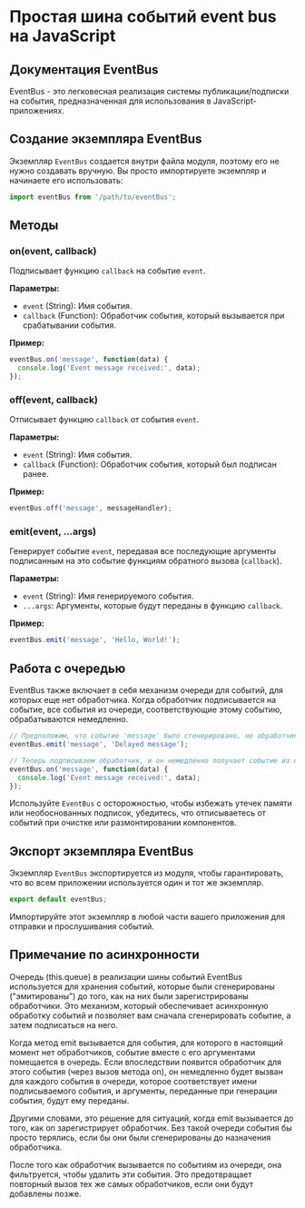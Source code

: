 # Простая шина событий event bus на JavaScript

## Документация EventBus 

EventBus - это легковесная реализация системы публикации/подписки на события, предназначенная для использования в JavaScript-приложениях.

## Создание экземпляра EventBus

Экземпляр `EventBus` создается внутри файла модуля, поэтому его не нужно создавать вручную. Вы просто импортируете экземпляр и начинаете его использовать:

```javascript
import eventBus from '/path/to/eventBus';
```

## Методы

### on(event, callback)

Подписывает функцию `callback` на событие `event`.

**Параметры:**

- `event` (String): Имя события.
- `callback` (Function): Обработчик события, который вызывается при срабатывании события.

**Пример:**

```javascript
eventBus.on('message', function(data) {
  console.log('Event message received:', data);
});
```

### off(event, callback)

Отписывает функцию `callback` от события `event`.

**Параметры:**

- `event` (String): Имя события.
- `callback` (Function): Обработчик события, который был подписан ранее.

**Пример:**

```javascript
eventBus.off('message', messageHandler);
```

### emit(event, ...args)

Генерирует событие `event`, передавая все последующие аргументы подписанным на это событие функциям обратного вызова (`callback`).

**Параметры:**

- `event` (String): Имя генерируемого события.
- `...args`: Аргументы, которые будут переданы в функцию `callback`.

**Пример:**

```javascript
eventBus.emit('message', 'Hello, World!');
```

## Работа с очередью

EventBus также включает в себя механизм очереди для событий, для которых еще нет обработчика. Когда обработчик подписывается на событие, все события из очереди, соответствующие этому событию, обрабатываются немедленно.

```javascript
// Предположим, что событие 'message' было сгенерировано, но обработчик еще не подписан
eventBus.emit('message', 'Delayed message');

// Теперь подписываем обработчик, и он немедленно получает событие из очереди
eventBus.on('message', function(data) {
  console.log('Event message received:', data);
});
```

Используйте `EventBus` с осторожностью, чтобы избежать утечек памяти или необоснованных подписок, убедитесь, что отписываетесь от событий при очистке или размонтировании компонентов.

## Экспорт экземпляра EventBus

Экземпляр `EventBus` экспортируется из модуля, чтобы гарантировать, что во всем приложении используется один и тот же экземпляр.

```javascript
export default eventBus;
```

Импортируйте этот экземпляр в любой части вашего приложения для отправки и прослушивания событий.

## Примечание по асинхронности
Очередь (this.queue) в реализации шины событий EventBus используется для хранения событий, которые были сгенерированы ("эмитированы") до того, как на них были зарегистрированы обработчики. Это механизм, который обеспечивает асинхронную обработку событий и позволяет вам сначала сгенерировать событие, а затем подписаться на него.

Когда метод emit вызывается для события, для которого в настоящий момент нет обработчиков, событие вместе с его аргументами помещается в очередь. Если впоследствии появится обработчик для этого события (через вызов метода on), он немедленно будет вызван для каждого события в очереди, которое соответствует имени подписываемого события, и аргументы, переданные при генерации события, будут ему переданы.

Другими словами, это решение для ситуаций, когда emit вызывается до того, как on зарегистрирует обработчик. Без такой очереди события бы просто терялись, если бы они были сгенерированы до назначения обработчика.

После того как обработчик вызывается по событиям из очереди, она фильтруется, чтобы удалить эти события. Это предотвращает повторный вызов тех же самых обработчиков, если они будут добавлены позже.